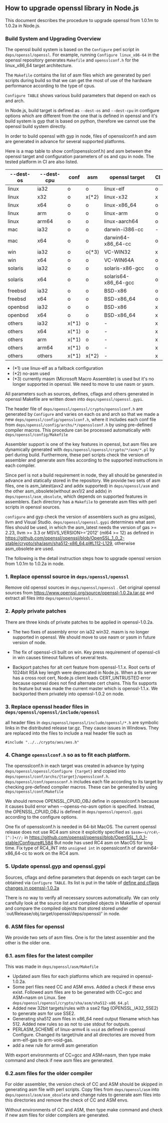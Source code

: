 ## How to upgrade openssl library in Node.js

This document describes the procedure to upgrade openssl from 1.0.1m
to 1.0.2a in Node.js.


### Build System and Upgrading Overview
The openssl build system is based on the `Configure` perl script in
`deps/openssl/openssl`. For example, running `Configure linux_x86-64`
in the openssl repository generates `Makefile` and `opensslconf.h` for
the linux_x86_64 target architecture.

The `Makefile` contains the list of asm files which are generated by
perl scripts during build so that we can get the most of use of the
hardware performance according to the type of cpus.

`Configure TABLE` shows various build parameters that depend on each
os and arch.

In Node.js, build target is defined as `--dest-os` and `--dest-cpu` in
configure options which are different from the one that is defined in
openssl and it's build system is gyp that is based on python,
therefore we cannot use the openssl build system directly.

In order to build openssl with gyp in node, files of opensslconf.h and
asm are generated in advance for several supported platforms.

Here is a map table to show conf(opensslconf.h) and asm between
the openssl target and configuration parameters of os and cpu in node.
The tested platform in CI are also listed.

| --dest-os | --dest-cpu | conf | asm  | openssl target     | CI |
|---------- |----------- |----- |----- |------------------- |--- |
| linux     | ia32       | o    | o    |linux-elf           | o  |
| linux     | x32        | o    | x(*2)|linux-x32           | x  |
| linux     | x64        | o    | o    |linux-x86_64        | o  |
| linux     | arm        | o    | o    |linux-arm           | o  |
| linux     | arm64      | o    | o    |linux-aarch64       | o  |
| mac       | ia32       | o    | o    |darwin-i386-cc      | -  |
| mac       | x64        | o    | o    |darwin64-x86_64-cc  | o  |
| win       | ia32       | o    | o(*3)|VC-WIN32            | x  |
| win       | x64        | o    | o    |VC-WIN64A           | o  |
| solaris   | ia32       | o    | o    |solaris-x86-gcc     | o  |
| solaris   | x64        | o    | o    |solaris64-x86_64-gcc| o  |
| freebsd   | ia32       | o    | o    |BSD-x86             | o  |
| freebsd   | x64        | o    | o    |BSD-x86_64          | o  |
| openbsd   | ia32       | o    | o    |BSD-x86             | x  |
| openbsd   | x64        | o    | o    |BSD-x86_64          | x  |
| others    | ia32       | x(*1)| o    | -                  | x  |
| others    | x64        | x(*1)| o    | -                  | x  |
| others    | arm        | x(*1)| o    | -                  | x  |
| others    | arm64      | x(*1)| o    | -                  | x  |
| others    | others     | x(*1)| x(*2)| -                  | x  |

- (*1) use linux-elf as a fallback configuration
- (*2) no-asm used
- (*3) currently masm (Microsoft Macro Assembler) is used but it's no
longer supported in openssl. We need to move to use nasm or yasm.

All parameters such as sources, defines, cflags and others generated
in openssl Makefile are written down into `deps/openssl/openssl.gypi`.

The header file of `deps/openssl/openssl/crypto/opensslconf.h` are
generated by `Configure` and varies on each os and arch so that we
made a new `deps/openssl/config/opensslconf.h`, where it includes each
conf file from `deps/openssl/config/archs/*/opensslconf.h` by using
pre-defined compiler macros. This procedure can be processed
automatically with `deps/openssl/config/Makefile`

Assembler support is one of the key features in openssl, but asm files
are dynamically generated with
`deps/openssl/openssl/crypto/*/asm/*.pl` by perl during
build. Furthermore, these perl scripts check the version of assembler
and generate asm files according to the supported instructions in each
compiler.

Since perl is not a build requirement in node, they all should be
generated in advance and statically stored in the repository. We
provide two sets of asm files, one is asm_latest(avx2 and addx
supported) in `deps/openssl/asm` and the other asm_obsolete(without
avx1/2 and addx) in `deps/openssl/asm_obsolute`, which depends on
supported features in assemblers. Each directory has a `Makefile`
to generate asm files with perl scripts in openssl sources.

`configure` and gyp check the version of assemblers such as gnu
as(gas), llvm and Visual Studio. `deps/openssl/openssl.gypi`
determines what asm files should be used, in which the asm_latest
needs the version of gas >= 2.23, llvm >= 3.3 or MSVS_VERSION>='2012'
(ml64 >= 12) as defined in
https://github.com/openssl/openssl/blob/OpenSSL_1_0_2-stable/crypto/sha/asm/sha512-x86_64.pl#L112-L129,
otherwise asm_obsolete are used.

The following is the detail instruction steps how to upgrade openssl
version from 1.0.1m to 1.0.2a in node.

### 1. Replace openssl source in `deps/openssl/openssl`
Remove old openssl sources in `deps/openssl/openssl` .
Get original openssl sources from
https://www.openssl.org/source/openssl-1.0.2a.tar.gz and extract all
files into `deps/openssl/openssl` .

### 2. Apply private patches
There are three kinds of private patches to be applied in openssl-1.0.2a.

- The two fixes of assembly error on ia32 win32. masm is no longer
  supported in openssl. We should move to use nasm or yasm in future
  version of node.

- The fix of openssl-cli built on win. Key press requirement of
  openssl-cli in win causes timeout failures of several tests.

- Backport patches for alt cert feature from openssl-1.1.x. Root certs
  of 1024bit RSA key length were deprecated in Node.js. When a tls
  server has a cross root cert, Node.js client leads CERT_UNTRUSTED
  error because openssl does not find alternate cert chains. This fix
  supports its feature but was made the current master which is
  openssl-1.1.x. We backported them privately into openssl-1.0.2 on
  node.

### 3. Replace openssl header files in `deps/openssl/openssl/include/openssl`
all header files in `deps/openssl/openssl/include/openssl/*.h` are
symbolic links in the distributed release tar.gz. They cause issues in
Windows. They are replaced into the files to include a real header
file such as
````
#include "../../crypto/aes/aes.h"
````
### 4. Change `opensslconf.h` so as to fit each platform.
The opensslconf.h in each target was created in advance by typing
`deps/openssl/openssl/Configure {target}` and copied
into `deps/openssl/conf/archs/{target}/opensslconf.h`.
`deps/openssl/conf/openssconf.h` includes each file according to its
target by checking pre-defined compiler macros. These can be generated
by using `deps/openssl/conf/Makefile`

We should remove OPENSSL_CPUID_OBJ define in opensslconf.h because it
causes build error when --openss-no-asm option is specified. Instead,
the OPENSSL_CPUID_OBJ is defined in `deps/openssl/openssl.gypi`
according to the configure options.

One fix of opensslconf.h is needed in 64-bit MacOS.
The current openssl release does not use RC4 asm since it explicitly
specified as `$asm=~s/rc4\-[^:]+//;` in
https://github.com/openssl/openssl/blob/OpenSSL_1_0_1-stable/Configure#L584
But node has used RC4 asm on MacOS for long time. Fix type of RC4_INT
into `unsigned int` in opensslconf.h of darwin64-x86_64-cc to work on
the RC4 asm.

### 5. Update openssl.gyp and openssl.gypi
Sources, cflags and define parameters that depends on each target can
be obtained via `Configure TABLE`. Its list is put in the table of
[define and cflags changes in openssl-1.0.2a](openssl_define_list.pdf)

There is no way to verify all necessary sources automatically. We can
only carefully look at the source list and compiled objects in
Makefile of openssl and compare the compiled objects that stored
stored under `out/Release/obj.target/openssl/deps/openssl/' in node.

### 6. ASM files for openssl
We provide two sets of asm files. One is for the latest assembler
and the other is the older one.

### 6.1. asm files for the latest compiler
This was made in `deps/openssl/asm/Makefile`
- Updated asm files for each platforms which are required in
  openssl-1.0.2a.
- Some perl files need CC and ASM envs. Added a check if these envs
  exist. Followed asm files are to be generated with CC=gcc and
  ASM=nasm on Linux. See
  `deps/openssl/openssl/crypto/sha/asm/sha512-x86_64.pl`
- Added new 32bit targets/rules with a sse2 flag (OPENSSL_IA32_SSE2)
  to generate asm for use SSE2.
- Generating sha512 asm files in x86_64 need output filename which
  has 512. Added new rules so as not to use stdout for outputs.
- PERLASM_SCHEME of linux-armv4 is `void` as defined in openssl
  Configure. Changed its target/rule and all directories are moved
  from arm-elf-gas to arm-void-gas.
- add a new rule for armv8 asm generation

With export environments of CC=gcc and ASM=nasm, then type make
command and check if new asm files are generated.

### 6.2.asm files for the older compiler
For older assembler, the version check of CC and ASM should be
skipped in generating asm file with perl scripts.
Copy files from `deps/openssl/asm` into
`deps/openssl/asm/asm_obsolete` and change rules to generate asm files
into this directories and remove the check of CC and ASM envs.

Without environments of CC and ASM, then type make command and check
if new asm files for older compilers are generated.
